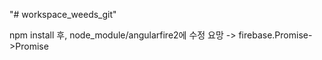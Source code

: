 "# workspace_weeds_git" 

npm install 후, node_module/angularfire2에 수정 요망 -> firebase.Promise->Promise
